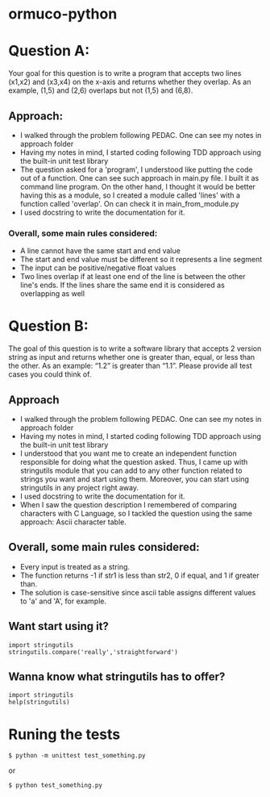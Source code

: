 # ormuco-python

# Question A:
Your goal for this question is to write a program that accepts two lines (x1,x2) and (x3,x4) on the x-axis and returns whether they overlap. As an example, (1,5) and (2,6) overlaps but not (1,5) and (6,8).

## Approach:
* I walked through the problem following PEDAC. One can see my notes in approach folder
* Having my notes in mind, I started coding following TDD approach using the built-in unit test library
* The question asked for a 'program', I understood like putting the code out of a function. One can see such approach in main.py file. I built it as command line program. On the other hand, I thought it would be better having this as a module, so I created a module called 'lines' with a function called 'overlap'. On can check it in main_from_module.py
* I used docstring to write the documentation for it.

### Overall, some main rules considered:
* A line cannot have the same start and end value
* The start and end value must be different so it represents a line segment
* The input can be positive/negative float values
* Two lines overlap if at least one end of the line is between the other line's ends. If the lines share the same end it is considered as overlapping as well

# Question B:
The goal of this question is to write a software library that accepts 2 version string as input and returns whether one is greater than, equal, or less than the other. As an example: “1.2” is greater than “1.1”. Please provide all test cases you could think of.

## Approach
* I walked through the problem following PEDAC. One can see my notes in approach folder
* Having my notes in mind, I started coding following TDD approach using the built-in unit test library
* I understood that you want me to create an independent function responsible for doing what the question asked. Thus, I came up with stringutils module that you can add to any other function related to strings you want and start using them. Moreover, you can start using stringutils in any project right away. 
* I used docstring to write the documentation for it.
* When I saw the question description I remembered of comparing characters with C Language, so I tackled the question using the same approach: Ascii character table.

## Overall, some main rules considered:
 
* Every input is treated as a string.
* The function returns -1 if str1 is less than str2, 0 if equal, and 1 if greater than. 
* The solution is case-sensitive since ascii table assigns different values to 'a' and 'A', for example.

## Want start using it?

```
import stringutils
stringutils.compare('really','straightforward')
```

## Wanna know what stringutils has to offer?

```
import stringutils
help(stringutils)
```

# Runing the tests
```
$ python -m unittest test_something.py
```
or
```
$ python test_something.py
```